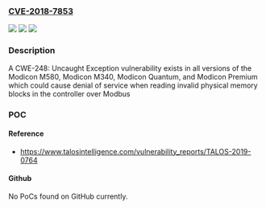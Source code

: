 ### [CVE-2018-7853](https://cve.mitre.org/cgi-bin/cvename.cgi?name=CVE-2018-7853)
![](https://img.shields.io/static/v1?label=Product&message=Modicon%20M580%20Modicon%20M340%20Modicon%20Quantum%20Modicon%20Premium&color=blue)
![](https://img.shields.io/static/v1?label=Version&message=Modicon%20M580%20Modicon%20M340%20Modicon%20Quantum%20Modicon%20Premium%20&color=brightgreen)
![](https://img.shields.io/static/v1?label=Vulnerability&message=Multiple%20Vulnerabilities&color=brightgreen)

### Description

A CWE-248: Uncaught Exception vulnerability exists in all versions of the Modicon M580, Modicon M340, Modicon Quantum, and Modicon Premium which could cause denial of service when reading invalid physical memory blocks in the controller over Modbus

### POC

#### Reference
- https://www.talosintelligence.com/vulnerability_reports/TALOS-2019-0764

#### Github
No PoCs found on GitHub currently.

